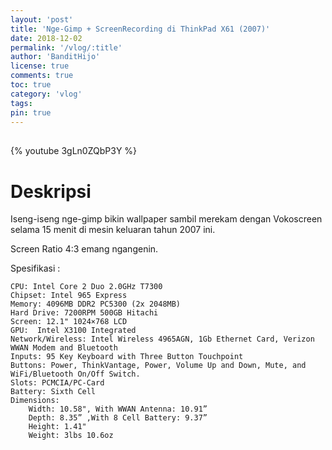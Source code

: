 ```yaml
---
layout: 'post'
title: 'Nge-Gimp + ScreenRecording di ThinkPad X61 (2007)'
date: 2018-12-02
permalink: '/vlog/:title'
author: 'BanditHijo'
license: true
comments: true
toc: true
category: 'vlog'
tags:
pin: true
---
```


<div style="margin-top:30px;"></div>

{% youtube 3gLn0ZQbP3Y %}

# Deskripsi

Iseng-iseng nge-gimp bikin wallpaper sambil merekam dengan Vokoscreen selama 15 menit di mesin keluaran tahun 2007 ini.

Screen Ratio 4:3 emang ngangenin.

Spesifikasi :

```
CPU: Intel Core 2 Duo 2.0GHz T7300
Chipset: Intel 965 Express
Memory: 4096MB DDR2 PC5300 (2x 2048MB)
Hard Drive: 7200RPM 500GB Hitachi
Screen: 12.1" 1024×768 LCD
GPU:  Intel X3100 Integrated
Network/Wireless: Intel Wireless 4965AGN, 1Gb Ethernet Card, Verizon WWAN Modem and Bluetooth
Inputs: 95 Key Keyboard with Three Button Touchpoint
Buttons: Power, ThinkVantage, Power, Volume Up and Down, Mute, and WiFi/Bluetooth On/Off Switch.
Slots: PCMCIA/PC-Card
Battery: Sixth Cell
Dimensions:
    Width: 10.58", With WWAN Antenna: 10.91”
    Depth: 8.35” ,With 8 Cell Battery: 9.37”
    Height: 1.41"
    Weight: 3lbs 10.6oz
```
